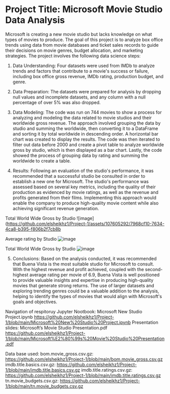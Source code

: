 # Project Title: Microsoft Movie Studio Data Analysis
Microsoft is creating a new movie studio but lacks knowledge on what types of movies to produce. The goal of this project is to analyze box office trends using data from movie databases and ticket sales records to guide their decisions on movie genres, budget allocation, and marketing strategies. The project involves the following data science steps:

1. Data Understanding: Four datasets were used from IMDb to analyze trends and factors that contribute to a movie's success or failure, including box office gross revenue, IMDb rating, production budget, and genre.

2. Data Preparation: The datasets were prepared for analysis by dropping null values and incomplete datasets, and any column with a null percentage of over 5% was also dropped.

3. Data Modeling: The code was run on 744 movies to show a process for analyzing and modeling the data related to movie studios and their worldwide gross revenue. The approach involved grouping the data by studio and summing the worldwide, then converting it to a DataFrame and sorting it by total worldwide in descending order. A horizontal bar chart was created to display the results. The code was then iterated to filter out data before 2000 and create a pivot table to analyze worldwide gross by studio, which is then displayed as a bar chart. Lastly, the code showed the process of grouping data by rating and summing the worldwide to create a table.

4. Results: Following an evaluation of the studio's performance, it was recommended that a successful studio be consulted in order to establish a new one for Microsoft. The studio's performance was assessed based on several key metrics, including the quality of their production as evidenced by movie ratings, as well as the revenue and profits generated from their films. Implementing this approach would enable the company to produce high-quality movie content while also achieving significant revenue generation.

Total World Wide Gross by Studio
 ![image](https://github.com/elsheikhz1/Project-1/assets/107605292/7968cf10-7634-4ca8-b395-f806b2f7cb8b
 
 Average rating by Studio
![image](https://github.com/elsheikhz1/Project-1/assets/107605292/0e5f5106-4c7f-4e63-83ea-73d08a78698b)

Total World Wide Gross by Studio
![image](https://github.com/elsheikhz1/Project-1/assets/107605292/7ceadb2c-ee5c-4f34-8047-5901b549ffe0)

5. Conclusions: Based on the analysis conducted, it was recommended that Buena Vista is the most suitable studio for Microsoft to consult. With the highest revenue and profit achieved, coupled with the second-highest average rating per movie of 6.9, Buena Vista is well positioned to provide valuable insights and expertise in producing high-quality movies that generate strong returns. The use of larger datasets and exploring trending genres could be a valuable addition to the analysis, helping to identify the types of movies that would align with Microsoft's goals and objectives.

Navigation of respitoruy
Jupyter Nootbook: Microsoft New Studio Project.ipynb
https://github.com/elsheikhz1/Project-1/blob/main/Microsoft%20New%20Studio%20Project.ipynb
Presentation slides: Microsoft’s Movie Studio Presentation.pdf
https://github.com/elsheikhz1/Project-1/blob/main/Microsoft%E2%80%99s%20Movie%20Studio%20Presentation.pdf

Data base used:
bom.movie_gross.csv.gz: https://github.com/elsheikhz1/Project-1/blob/main/bom.movie_gross.csv.gz
imdb.title.basics.csv.gz: https://github.com/elsheikhz1/Project-1/blob/main/imdb.title.basics.csv.gz
imdb.title.ratings.csv.gz: https://github.com/elsheikhz1/Project-1/blob/main/imdb.title.ratings.csv.gz
tn.movie_budgets.csv.gz: https://github.com/elsheikhz1/Project-1/blob/main/tn.movie_budgets.csv.gz
